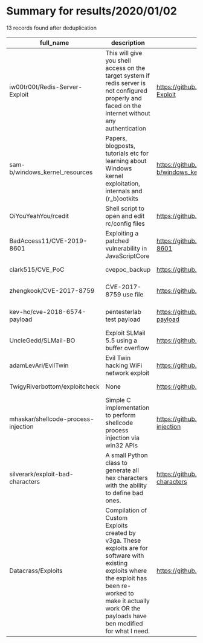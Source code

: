 
# Summary for results/2020/01/02
    
13 records found after deduplication

| full_name | description | html_url | matched_list | matched_count | pushed_at | size | stargazers_count | language | forks_count | vul_ids |
|-------------------------------------|-------------------------------------------------------------------------------------------------------------------------------------------------------------------------------------------------------------------------|--------------------------------------------------------|----------------------|-----------------|---------------------------|--------|--------------------|------------|---------------|-------------------|
| iw00tr00t/Redis-Server-Exploit | This will give you shell access on the target system if redis server is not configured properly and faced on the internet without any authentication | https://github.com/iw00tr00t/Redis-Server-Exploit | ['exploit'] | 1 | 2020-01-02 21:29:52+00:00 | 5 | 80 | Python | 43 | [] |
| sam-b/windows_kernel_resources | Papers, blogposts, tutorials etc for learning about Windows kernel exploitation, internals and (r_b)ootkits | https://github.com/sam-b/windows_kernel_resources | ['exploit'] | 1 | 2020-01-02 01:47:22+00:00 | 23 | 308 | | 108 | [] |
| OiYouYeahYou/rcedit | Shell script to open and edit rc/config files | https://github.com/OiYouYeahYou/rcedit | ['rce'] | 1 | 2020-01-02 23:52:26+00:00 | 0 | 0 | nan | 0 | [] |
| BadAccess11/CVE-2019-8601 | Exploiting a patched vulnerability in JavaScriptCore | https://github.com/BadAccess11/CVE-2019-8601 | ['cve-2', 'exploit'] | 2 | 2020-01-02 00:13:22+00:00 | 4063 | 8 | JavaScript | 2 | ['CVE-2019-8601'] |
| clark515/CVE_PoC | cvepoc_backup | https://github.com/clark515/CVE_PoC | ['cve poc'] | 1 | 2020-01-02 07:09:21+00:00 | 11 | 3 | VBScript | 2 | [] |
| zhengkook/CVE-2017-8759 | CVE-2017-8759 use file | https://github.com/zhengkook/CVE-2017-8759 | ['cve-2'] | 1 | 2020-01-02 07:45:46+00:00 | 1 | 0 | | 0 | ['CVE-2017-8759'] |
| kev-ho/cve-2018-6574-payload | pentesterlab test payload | https://github.com/kev-ho/cve-2018-6574-payload | ['cve-2'] | 1 | 2020-01-02 11:16:19+00:00 | 13 | 0 | | 0 | ['CVE-2018-6574'] |
| UncleGedd/SLMail-BO | Exploit SLMail 5.5 using a buffer overflow | https://github.com/UncleGedd/SLMail-BO | ['exploit'] | 1 | 2020-01-02 12:16:13+00:00 | 6 | 0 | Python | 0 | [] |
| adamLevAri/EvilTwin | Evil Twin hacking WiFi network exploit | https://github.com/adamLevAri/EvilTwin | ['exploit'] | 1 | 2020-01-02 12:32:32+00:00 | 271 | 1 | Python | 0 | [] |
| TwigyRiverbottom/exploitcheck | None | https://github.com/TwigyRiverbottom/exploitcheck | ['exploit'] | 1 | 2020-01-02 18:41:39+00:00 | 22 | 0 | | 0 | [] |
| mhaskar/shellcode-process-injection | Simple C implementation to perform shellcode process injection via win32 APIs | https://github.com/mhaskar/shellcode-process-injection | ['shellcode'] | 1 | 2020-01-02 21:06:56+00:00 | 2 | 52 | C | 22 | [] |
| silverark/exploit-bad-characters | A small Python class to generate all hex characters with the ability to define bad ones. | https://github.com/silverark/exploit-bad-characters | ['exploit'] | 1 | 2020-01-02 21:40:49+00:00 | 18 | 4 | Python | 0 | [] |
| Datacrass/Exploits | Compilation of Custom Exploits created by v3ga. These exploits are for software with existing exploits where the exploit has been re-worked to make it actually work OR the payloads have ben modified for what I need. | https://github.com/Datacrass/Exploits | ['exploit'] | 1 | 2020-01-02 23:00:46+00:00 | 2 | 0 | | 0 | [] |
